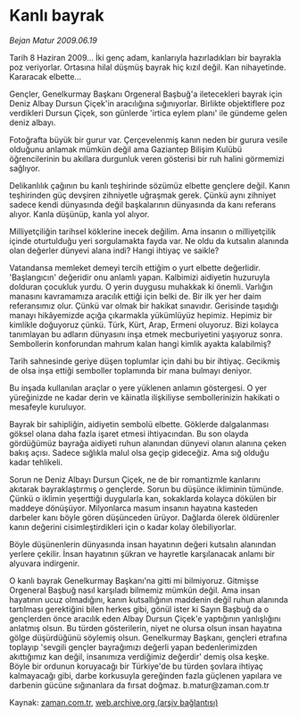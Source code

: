 # Kanlı bayrak

*Bejan Matur 2009.06.19*

<tr><td class="metin" colspan="2" style="padding-top: 20px; padding-left: 5px; padding-right: 10px;">Tarih 8 Haziran 2009... İki genç adam, kanlarıyla hazırladıkları bir bayrakla poz veriyorlar. Ortasına hilal düşmüş bayrak hiç kızıl değil. Kan nihayetinde. Kararacak elbette...</td></tr><tr><td class="metin" colspan="2" style="padding-top: 20px; padding-left: 5px; padding-right: 10px;"><p> Gençler, Genelkurmay Başkanı Orgeneral Başbuğ'a iletecekleri bayrak için Deniz Albay Dursun Çiçek'in aracılığına sığınıyorlar. Birlikte objektiflere poz verdikleri Dursun Çiçek, son günlerde 'irtica eylem planı' ile gündeme gelen deniz albayı.
<p> Fotoğrafta büyük bir gurur var. Çerçevelenmiş kanın neden bir gurura vesile olduğunu anlamak mümkün değil ama Gaziantep Bilişim Kulübü öğrencilerinin bu akıllara durgunluk veren gösterisi bir ruh halini görmemizi sağlıyor.
<p> Delikanlılık çağının bu kanlı teşhirinde sözümüz elbette gençlere değil. Kanın teşhirinden güç devşiren zihniyetle uğraşmak gerek. Çünkü aynı zihniyet sadece kendi dünyasında değil başkalarının dünyasında da kanı referans alıyor. Kanla düşünüp, kanla yol alıyor.
<p> Milliyetçiliğin tarihsel köklerine inecek değilim. Ama insanın o milliyetçilik içinde oturtulduğu yeri sorgulamakta fayda var. Ne oldu da kutsalın alanında olan değerler dünyevi alana indi? Hangi ihtiyaç ve saikle?
<p> Vatandansa memleket demeyi tercih ettiğim o yurt elbette değerlidir. 'Başlangıcın' değeridir onu anlamlı yapan. Kalbimizi aidiyetin huzuruyla dolduran çocukluk yurdu. O yerin duygusu muhakkak ki önemli. Varlığın manasını kavramamıza aracılık ettiği için belki de. Bir ilk yer her daim referansımız olur. Çünkü var olmak bir hakikat sınavıdır. Gerisinde taşıdığı manayı hikâyemizde açığa çıkarmakla yükümlüyüz hepimiz. Hepimiz bir kimlikle doğuyoruz çünkü. Türk, Kürt, Arap, Ermeni oluyoruz. Bizi kolayca tanımlayan bu adların dünyasını inşa etmek mecburiyetini yaşıyoruz sonra. Sembollerin konforundan mahrum kalan hangi kimlik ayakta kalabilmiş?
<p> Tarih sahnesinde geriye düşen toplumlar için dahi bu bir ihtiyaç. Gecikmiş de olsa inşa ettiği semboller toplamında bir mana bulmayı deniyor.
<p> Bu inşada kullanılan araçlar o yere yüklenen anlamın göstergesi. O yer yüreğinizde ne kadar derin ve kâinatla ilişkiliyse sembollerinizin hakikati o mesafeyle kuruluyor.
<p> Bayrak bir sahipliğin, aidiyetin sembolü elbette. Göklerde dalgalanması göksel olana daha fazla işaret etmesi ihtiyacından. Bu son olayda gördüğümüz bayrağa aidiyeti ruhun alanından dünyevi olanın alanına çeken bakış açısı. Sadece sığlıkla malul olsa geçip gideceğiz. Ama sığ olduğu kadar tehlikeli. 
<p> Sorun ne Deniz Albayı Dursun Çiçek, ne de bir romantizmle kanlarını akıtarak bayraklaştırmış o gençlerde. Sorun bu düşünce ikliminin tümünde. Çünkü o iklimin yeşerttiği duygularla kan, sokaklarda kolayca dökülen bir maddeye dönüşüyor. Milyonlarca masum insanın hayatına kasteden darbeler kanı böyle gören düşünceden ürüyor. Dağlarda ölerek öldürenler kanın değerini cisimleştirdikleri için o kadar kolay ölebiliyorlar.
<p> Böyle düşünenlerin dünyasında insan hayatının değeri kutsalın alanından yerlere çekilir. İnsan hayatının şükran ve hayretle karşılanacak anlamı bir alyuvara indirgenir. 
<p> O kanlı bayrak Genelkurmay Başkanı'na gitti mi bilmiyoruz. Gitmişse Orgeneral Başbuğ nasıl karşıladı bilmemiz mümkün değil. Ama insan hayatının ucuz olmadığını, kanın kutsallığının maddenin değil ruhun alanında tartılması gerektiğini bilen herkes gibi, gönül ister ki Sayın Başbuğ da o gençlerden önce aracılık eden Albay Dursun Çiçek'e yaptığının yanlışlığını anlatmış olsun. Bu türden gösterilerin, niyet ne olursa olsun insan hayatına gölge düşürdüğünü söylemiş olsun. Genelkurmay Başkanı, gençleri etrafına toplayıp 'sevgili gençler bayrağımızı değerli yapan bedenlerimizden akıttığımız kan değil, insanımıza verdiğimiz değerdir' demiş olsa keşke. Böyle bir ordunun koruyacağı bir Türkiye'de bu türden şovlara ihtiyaç kalmayacağı gibi, darbe korkusuyla gereğinden fazla güçlenen yapılara ve darbenin gücüne sığınanlara da fırsat doğmaz. b.matur@zaman.com.tr<br/></p></p></p></p></p></p></p></p></p></p></p></td></tr>

Kaynak: [zaman.com.tr](http://zaman.com.tr/yazar.do?yazino=860616), [web.archive.org (arşiv bağlantısı)](http://web.archive.org/web/20090622071410/http://www.zaman.com.tr:80/yazar.do?yazino=860616)
